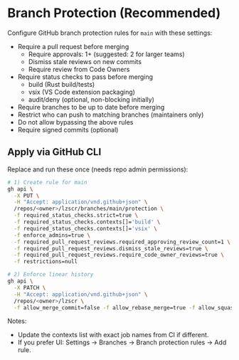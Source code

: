 # Branch Protection (Recommended)

Configure GitHub branch protection rules for `main` with these settings:

- Require a pull request before merging
  - Require approvals: 1+ (suggested: 2 for larger teams)
  - Dismiss stale reviews on new commits
  - Require review from Code Owners
- Require status checks to pass before merging
  - build (Rust build/tests)
  - vsix (VS Code extension packaging)
  - audit/deny (optional, non-blocking initially)
- Require branches to be up to date before merging
- Restrict who can push to matching branches (maintainers only)
- Do not allow bypassing the above rules
- Require signed commits (optional)

## Apply via GitHub CLI

Replace <owner> and run these once (needs repo admin permissions):

```bash
# 1) Create rule for main
gh api \
  -X PUT \
  -H "Accept: application/vnd.github+json" \
  /repos/<owner>/lzscr/branches/main/protection \
  -f required_status_checks.strict=true \
  -f required_status_checks.contexts[]='build' \
  -f required_status_checks.contexts[]='vsix' \
  -f enforce_admins=true \
  -f required_pull_request_reviews.required_approving_review_count=1 \
  -f required_pull_request_reviews.dismiss_stale_reviews=true \
  -f required_pull_request_reviews.require_code_owner_reviews=true \
  -f restrictions=null

# 2) Enforce linear history
gh api \
  -X PATCH \
  -H "Accept: application/vnd.github+json" \
  /repos/<owner>/lzscr \
  -f allow_merge_commit=false -f allow_rebase_merge=true -f allow_squash_merge=true
```

Notes:
- Update the contexts list with exact job names from CI if different.
- If you prefer UI: Settings → Branches → Branch protection rules → Add rule.
